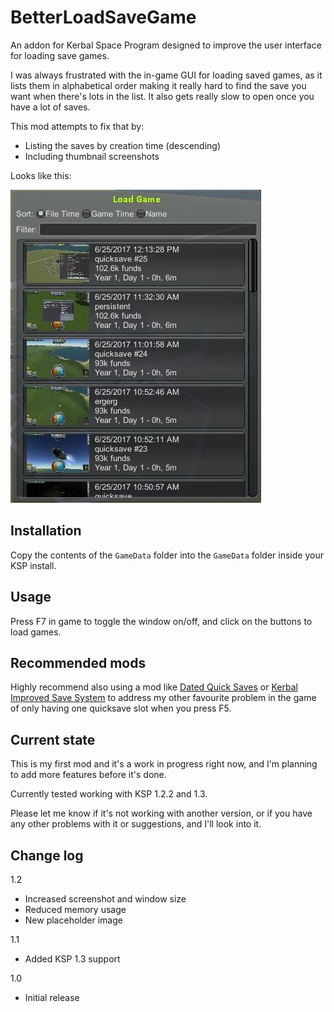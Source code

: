 # BetterLoadSaveGame

An addon for Kerbal Space Program designed to improve the user interface for loading save games.

I was always frustrated with the in-game GUI for loading saved games, as it lists them in alphabetical order making it really hard to find the save you want when there's lots in the list. It also gets really slow to open once you have a lot of saves.

This mod attempts to fix that by:
* Listing the saves by creation time (descending)
* Including thumbnail screenshots

Looks like this:

![screenshot](screenshot.jpg)

## Installation

Copy the contents of the `GameData` folder into the `GameData` folder inside your KSP install.

## Usage

Press F7 in game to toggle the window on/off, and click on the buttons to load games.

## Recommended mods

Highly recommend also using a mod like [Dated Quick Saves](http://forum.kerbalspaceprogram.com/index.php?/topic/97033-13122-magico13s-modlets-sensible-screenshot-dated-quicksaves-etc/) or [Kerbal Improved Save System](http://forum.kerbalspaceprogram.com/index.php?/topic/138001-130-kiss-kerbal-improved-save-system/) to address my other favourite problem in the game of only having one quicksave slot when you press F5.

## Current state

This is my first mod and it's a work in progress right now, and I'm planning to add more features before it's done.

Currently tested working with KSP 1.2.2 and 1.3.

Please let me know if it's not working with another version, or if you have any other problems with it or suggestions, and I'll look into it.

## Change log

1.2
 - Increased screenshot and window size
 - Reduced memory usage
 - New placeholder image

1.1
 - Added KSP 1.3 support

1.0
 - Initial release
